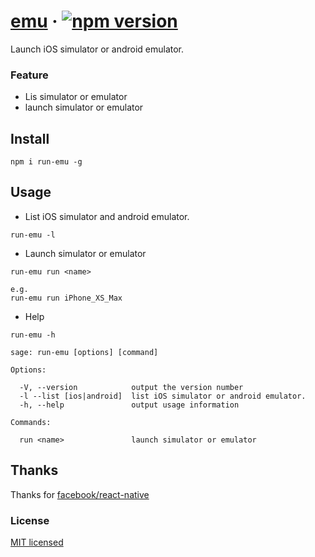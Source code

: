 # [emu](https://github.com/JoslynWu/emu) &middot; [![npm version](https://badge.fury.io/js/run-emu.svg)](https://badge.fury.io/js/run-emu)

Launch iOS simulator or android emulator.

### Feature

- Lis simulator or emulator
- launch simulator or emulator

## Install

```
npm i run-emu -g
```

## Usage

- List iOS simulator and android emulator.

```
run-emu -l
```

- Launch simulator or emulator

```
run-emu run <name>

e.g.
run-emu run iPhone_XS_Max
```

- Help

```
run-emu -h
```

```
sage: run-emu [options] [command]

Options:

  -V, --version            output the version number
  -l --list [ios|android]  list iOS simulator or android emulator.
  -h, --help               output usage information

Commands:

  run <name>               launch simulator or emulator
```

## Thanks

Thanks for [facebook/react-native](https://github.com/facebook/react-native)

### License

[MIT licensed](./LICENSE)